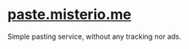 # [paste.misterio.me](https://paste.misterio.me)

Simple pasting service, without any tracking nor ads.
